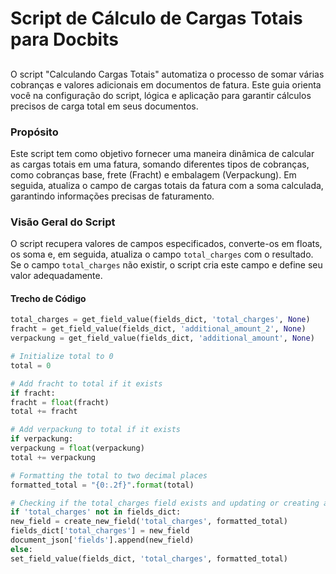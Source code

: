 # Script de Cálculo de Cargas Totais para Docbits

##

O script "Calculando Cargas Totais" automatiza o processo de somar várias cobranças e valores adicionais em documentos de fatura. Este guia orienta você na configuração do script, lógica e aplicação para garantir cálculos precisos de carga total em seus documentos.

### Propósito

Este script tem como objetivo fornecer uma maneira dinâmica de calcular as cargas totais em uma fatura, somando diferentes tipos de cobranças, como cobranças base, frete (Fracht) e embalagem (Verpackung). Em seguida, atualiza o campo de cargas totais da fatura com a soma calculada, garantindo informações precisas de faturamento.

### Visão Geral do Script

O script recupera valores de campos especificados, converte-os em floats, os soma e, em seguida, atualiza o campo `total_charges` com o resultado. Se o campo `total_charges` não existir, o script cria este campo e define seu valor adequadamente.

#### Trecho de Código
```python
total_charges = get_field_value(fields_dict, 'total_charges', None)
fracht = get_field_value(fields_dict, 'additional_amount_2', None)
verpackung = get_field_value(fields_dict, 'additional_amount', None)

# Initialize total to 0
total = 0

# Add fracht to total if it exists
if fracht:
fracht = float(fracht)
total += fracht

# Add verpackung to total if it exists
if verpackung:
verpackung = float(verpackung)
total += verpackung

# Formatting the total to two decimal places
formatted_total = "{0:.2f}".format(total)

# Checking if the total_charges field exists and updating or creating accordingly
if 'total_charges' not in fields_dict:
new_field = create_new_field('total_charges', formatted_total)
fields_dict['total_charges'] = new_field
document_json['fields'].append(new_field)
else:
set_field_value(fields_dict, 'total_charges', formatted_total)
```

